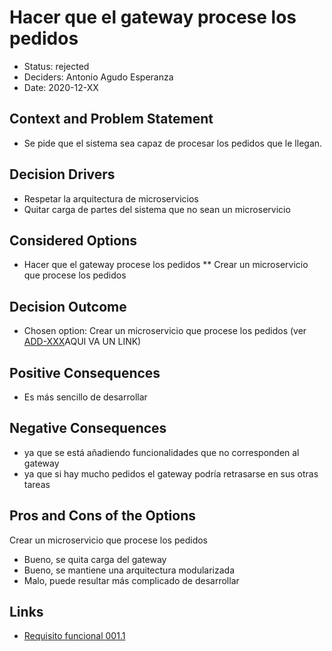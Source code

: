 # Hacer que el gateway procese los pedidos
 
 
* Status: rejected
* Deciders: Antonio Agudo Esperanza
* Date: 2020-12-XX
## Context and Problem Statement
* Se pide que el sistema sea capaz de procesar los pedidos que le llegan.
## Decision Drivers
* Respetar la arquitectura de microservicios
* Quitar carga de partes del sistema que no sean un microservicio
## Considered Options
* Hacer que el gateway procese los pedidos
** Crear un microservicio que procese los pedidos
## Decision Outcome
* Chosen option: Crear un microservicio que procese los pedidos (ver [ADD-XXX]()AQUI VA UN LINK)
## Positive Consequences
* Es más sencillo de desarrollar
## Negative Consequences
 * ya que se está añadiendo funcionalidades que no corresponden al gateway
 * ya que si hay mucho pedidos el gateway podría retrasarse en sus otras tareas
## Pros and Cons of the Options
Crear un microservicio que procese los pedidos
* Bueno, se quita carga del gateway
* Bueno, se mantiene una arquitectura modularizada
* Malo, puede resultar más complicado de desarrollar
 
## Links <!-- optional -->

* [Requisito funcional 001.1](https://github.com/Grupo3-DAS/Pr-ctica1-Captura-y-Representaci-n-de-Decisiones-de-Dise-o-Equipo-3/blob/main/DAS-P1-Alba_Sevillano_Portilla-TAREA1.pdf)
